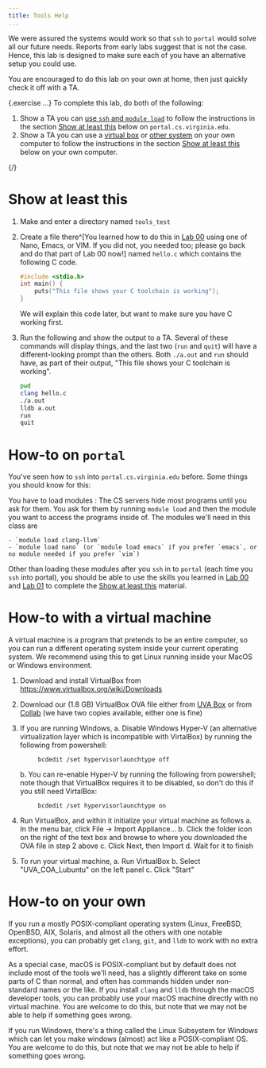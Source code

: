 ```yaml
---
title: Tools Help
...
```


We were assured the systems would work so that `ssh` to `portal` would solve all our future needs. Reports from early labs suggest that is not the case. Hence, this lab is designed to make sure each of you have an alternative setup you could use.

You are encouraged to do this lab on your own at home, then just quickly check it off with a TA.

{.exercise ...} To complete this lab, do both of the following:

1. Show a TA you can [use `ssh` and `module load`](#how-to-on-portal) to follow the instructions in the section [Show at least this](#show-at-least-this) below on `portal.cs.virginia.edu`.
1. Show a TA you can use a [virtual box](#how-to-with-a-virtual-machine) or [other system](#how-to-on-your-own) on your own computer to follow the instructions in the section [Show at least this](#show-at-least-this) below on your own computer.

{/}

# Show at least this

1. Make and enter a directory named `tools_test`
2. Create a file there^[You learned how to do this in [Lab 00](lab00-ssh-ed.html#cli-editor) using one of Nano, Emacs, or VIM. If you did not, you needed too; please go back and do that part of Lab 00 now!] named `hello.c` which contains the following C code.
    
    ````c
    #include <stdio.h>
    int main() {
        puts("This file shows your C toolchain is working");
    }
    ````

    We will explain this code later, but want to make sure you have C working first.

3.  Run the following and show the output to a TA.
    Several of these commands will display things,
    and the last two (`run` and `quit`) will have a different-looking prompt than the others.
    Both `./a.out` and `run` should have, as part of their output, "This file shows your C toolchain is working".
    
    ````bash
    pwd
    clang hello.c
    ./a.out
    lldb a.out
    run
    quit
    ````

# How-to on `portal`

You've seen how to `ssh` into `portal.cs.virginia.edu` before.
Some things you should know for this:

You have to load modules
:   The CS servers hide most programs until you ask for them.
    You ask for them by running `module load` and then the module you want to access the programs inside of.
    The modules we'll need in this class are
    
    - `module load clang-llvm`
    - `module load nano` (or `module load emacs` if you prefer `emacs`, or no module needed if you prefer `vim`)

Other than loading these modules after you `ssh` in to `portal` (each time you `ssh` into portal), you should be able to use the skills you learned in [Lab 00](lab00-ssh-ed.html) and [Lab 01](lab01-git-infotheory.html) to complete the [Show at least this](#show-at-least-this) material.

# How-to with a virtual machine

A virtual machine is a program that pretends to be an entire computer, so you can run a different operating system inside your current operating system. We recommend using this to get Linux running inside your MacOS or Windows environment.

1. Download and install VirtualBox from <https://www.virtualbox.org/wiki/Downloads>

2. Download our (1.8 GB) VirtualBox OVA file either from [UVA Box](https://virginia.box.com/s/b1nhtc3z2uuhze5xxjlcjh8gjb9wx6wy) or from [Collab](https://collab.its.virginia.edu/access/content/group/376189b0-ab8a-4906-a181-153ed4ffaf4c/COA_Lubuntu.ova) (we have two copies available, either one is fine)

3. If you are running Windows,
    a. Disable Windows Hyper-V (an alternative virtualization layer which is incompatible with VirtalBox) by running the following from powershell:
        
            bcdedit /set hypervisorlaunchtype off
    
    b. You can re-enable Hyper-V by running the following from powershell; note though that VirtualBox requires it to be disabled, so don't do this if you still need VirtalBox:
        
            bcdedit /set hypervisorlaunchtype on

4. Run VirtualBox, and within it initialize your virtual machine as follows
    a. In the menu bar, click File → Import Appliance…
    b. Click the folder icon on the right of the text box and browse to where you downloaded the OVA file in step 2 above
    c. Click Next, then Import
    d. Wait for it to finish

5. To run your virtual machine,
    a. Run VirtualBox
    b. Select "UVA_COA_Lubuntu" on the left panel
    c. Click "Start" 


# How-to on your own

If you run a mostly POSIX-compliant operating system (Linux, FreeBSD, OpenBSD, AIX, Solaris, and almost all the others with one notable exceptions), you can probably get `clang`, `git`, and `lldb` to work with no extra effort.

As a special case, macOS is POSIX-compliant but by default does not include most of the tools we'll need, has a slightly different take on some parts of C than normal, and often has commands hidden under non-standard names or the like. If you install `clang` and `lldb` through the macOS developer tools, you can probably use your macOS machine directly with no virtual machine. You are welcome to do this, but note that we may not be able to help if something goes wrong.

If you run Windows, there's a thing called the Linux Subsystem for Windows which can let you make windows (almost) act like a POSIX-compliant OS. You are welcome to do this, but note that we may not be able to help if something goes wrong.

